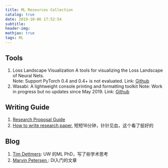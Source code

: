 ```yaml
---
title: ML Resources Collection
catalog: true
date: 2019-10-06 17:52:54
subtitle:
header-img:
mathjax: true
tags: ML
---
```


## Tools

1. Loss Landscape Visualization 
A tools for visualizing the Loss Landscape of Neural Nets.  
Note: Support PyTorch 0.4 and 0.4+ is not evaluated.
Link: [Github](https://github.com/tomgoldstein/loss-landscape)  
2. Wasabi: A lightweight console printing and formatting toolkit
Note: Work in progress but no updates since May 2019.
Link: [Github](https://github.com/ines/wasabi)


## Writing Guide
1. [Research Proposal Guide](https://www.monash.edu/rlo/graduate-research-writing/write-the-thesis/writing-a-research-proposal)
2. [How to write research paper](https://m.v.qq.com/play.html?&vid=k07751x7n6y&ptag=v_qq_com%23v.play.adaptor%233), 短短16分钟，针针见血，这个看了挺好的

## Blog
1. [Tim Dettmers](https://timdettmers.com/): UW 的ML PhD，写了些学术思考
2. [Marvin Petersen
](https://vinpetersen.github.io/): Dl入门的文章